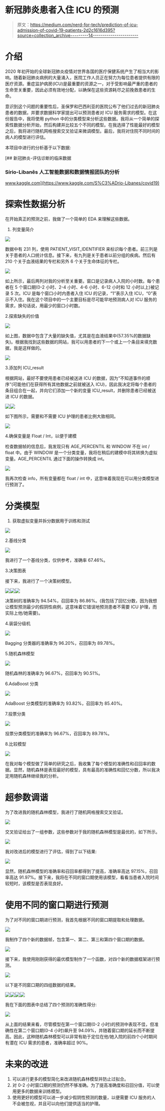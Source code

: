 # 新冠肺炎患者入住 ICU 的预测

> 原文：<https://medium.com/nerd-for-tech/prediction-of-icu-admission-of-covid-19-patients-2d2c1616d395?source=collection_archive---------14----------------------->

# 介绍

2020 年初开始的全球新冠肺炎疫情对世界各国的医疗保健系统产生了相当大的影响。随着新冠肺炎病例的大量涌入，医院工作人员正在努力为每位患者提供有限的医疗资源。重症监护病房(ICU)是最重要的资源之一，对于受影响最严重的患者的生命至关重要，因此必须有效地分配，以确保在这些资源耗尽之前挽救患者的生命。

意识到这个问题的重要性后，圣保罗和巴西利亚的医院公布了他们过去的新冠肺炎患者的数据，并要求数据科学家提出可以预测患者对 ICU 服务需求的模型。在这份报告中，我将使用 python 中的分类模型来分析这些数据。我将从一个简单的探索性数据分析开始，然后构建并比较五个不同的模型。在我选择了性能最好的模型之后，我将进行随机网格搜索交叉验证来微调模型。最后，我将对住院不同时间的病人的模型进行评估。

本项目中进行的分析基于以下数据:

[](https://www.kaggle.com/S%C3%ADrio-Libanes/covid19) [## 新冠肺炎-评估诊断的临床数据

### Sírio-Libanês 人工智能数据和数据情报团队的分析

www.kaggle.com](https://www.kaggle.com/S%C3%ADrio-Libanes/covid19) 

# 探索性数据分析

在开始真正的预测之前，我做了一个简单的 EDA 来理解这些数据。

1.  列变量简介

![](img/e353869b4468c954c3fdedc14a94434d.png)

数据中有 231 列，使用 PATIENT_VISIT_IDENTIFIER 来标识每个患者。前三列是关于患者的人口统计信息。接下来，有九列是关于患者以前分组的疾病。然后有 210 个关于血液结果的专栏和另外 6 个关于生命体征的专栏。

![](img/0b78477e230e6c71a0ab97cb4b0d5945.png)

如上所示，最后两列对我的分析至关重要。窗口是记录病人入院的小时数。每个患者在 5 个窗口期(0-2 小时、2-4 小时、4-6 小时、6-12 小时和 12 小时以上)被记录 5 次。ICU 是每个窗口小时内患者入住 ICU 的记录，“1”表示入住 ICU，“0”表示不入住。我在这个项目中的一个主要目标是尽可能早地预测病人对 ICU 服务的需求，换句话说，用最少的窗口小时数。

2.探索缺失的价值

![](img/f7078def6c77f4ff54a5231dbab63c1d.png)

如上图，数据中包含了大量的缺失值，尤其是在血液结果中(57.35%的数据缺失)。根据我找到这些数据的网站，我可以用患者的下一个或上一个条目来填充数据，我是这样做的。

![](img/5427d80a89b35105b9aba96733d54b73.png)

3.添加列 ICU_result

根据网站，最好不要使用患者已经被送进 ICU 的数据，因为“不知道事件的顺序”(可能他们在获得所有其他数据之前就被送入 ICU)，因此我决定将每个患者的条目组合在一起，并向它们添加一个新的变量 ICU_result，并删除患者已经被送进 ICU 的数据。

![](img/4afd3d1ac1ec405bb1366d2b17002d87.png)![](img/4806f85a1005f50df19652c08faad2bc.png)

如下图所示，需要和不需要 ICU 护理的患者比例大致相同。

![](img/cc2d695d398194f2cb99bebb2bc903c8.png)

4.确保变量是 Float / Int，以便于建模

检查数据帧的信息后，我发现只有 AGE_PERCENTIL 和 WINDOW 不在 int / float 中。由于 WINDOW 是一个分类变量，我将在稍后的建模中将其转换为虚拟变量。AGE_PERCENTIL 通过下面的操作转换成 int。

![](img/5655fba1db0a3f3b14e45258ddacca86.png)

我再次检查 info，所有变量都在 float / int 中，这意味着我现在可以用分类模型进行预测了。

# 分类模型

1.  获取虚拟变量并拆分数据用于训练和测试

![](img/91c55388da15e3d5af536c650287ac5e.png)

2.基线分类

![](img/4136de0e3edc6d6472b3e7009fa11755.png)

我进行了一个基线分类，仅供参考，准确率 67.46%。

3.决策图表

接下来，我进行了一个决策树模型。

![](img/fb1a5f9b861eea2222ca930487274b5d.png)![](img/43bb8895df7d9e213feac82c398ab0d9.png)![](img/1e8e80c53c8e8689921f5eb83b835e29.png)

决策树的准确率为 94.54%，召回率为 86.86%。(我包括了回忆分数，因为我想让模型预测最少的假阴性病例，这意味着它错误地预测患者不需要 ICU 护理，而实际上他/她需要)。

4.装袋分级机

![](img/9fd8a3f66f2f4739a3c43357a04c1cd6.png)

Bagging 分类器的准确率为 96.20%，召回率为 89.78%。

5.随机森林模型

![](img/e58bd13c27c251a0f5cb65a3428288a3.png)

随机森林的准确率为 96.67%，召回率为 90.51%。

6.AdaBoost 分类

![](img/4c08c8f92fce963763f394d5239b3d42.png)

AdaBoost 分类模型的准确率为 93.82%，召回率为 85.40%。

7.投票分类

![](img/fb49242420265204f1097136d43b33f6.png)

投票分类模型的准确率为 96.67%，召回率为 89.78%。

8.比较模型

![](img/23fa8ef191657522d8021d512d1b50c5.png)

在我对每个模型做了简单的研究之后，我收集了每个模型的准确性和召回率的数据。显然，随机森林是表现最好的模型，具有最高的准确性和回忆分数，所以我决定用随机森林继续我的分析。

# 超参数调谐

为了改进我的随机森林模型，我进行了随机网格搜索交叉验证。

![](img/3f3e11d3f77ef4a6346d2fd1478115a9.png)

交叉验证给出了一组参数，这些参数对于我的随机森林模型是最优的，如下所示。

![](img/f9ab98f4ef07dac48cf7af6a6624d052.png)

我对改进后的模型进行了评估，得到了以下结果:

![](img/1b4a50d6ebae33b36d4cc1deaa065a44.png)

显然，随机森林模型的准确率和召回率都得到了提高，准确率高达 97.15%，召回率高达 91.97%。接下来，我将在不同的窗口期使用该模型，看看当患者入院时间较短时，该模型是否表现良好。

# 使用不同的窗口期进行预测

为了对不同的窗口期进行预测，我首先根据不同的窗口期提取和处理数据。

![](img/7f3d663640c25b99a749283ddcef2db6.png)

我制作了四个新的数据帧，包含第一、第二、第三和第四个窗口期的数据。

![](img/e09f14ca5ad2fa65a7ca3ab1c1c84f8a.png)

接下来，我使用刚刚获得的最优模型制作了一个函数，对四个新的数据框架进行预测。

![](img/01ca91aee663c52133666f307817422a.png)

以下是不同窗口期的四组数据的结果。

![](img/d4739ec88d1531a477b4b778d1584421.png)![](img/53b0a3b3e438d3f6181f0367226024eb.png)![](img/a63f349492a1b7ca62b6e1b455a111b0.png)![](img/88b2e5e9690bef4c3537afa667e6ae4e.png)

我在下面的图表中总结了四个预测的准确性得分:

![](img/3f0f3fa270d994ac6d14380781235d26.png)

从上面的结果来看，尽管模型在第一个窗口期(0-2 小时)的预测中表现不佳，但准确性在第二个窗口期(0-4 小时)飙升至 94.09%，并随着窗口期的延长而不断提高。因此，这种随机森林模型可以非常有助于定位在他/她入院的前四个小时期间有潜在 ICU 需求的患者，准确率超过 90%。

# 未来的改进

1.  可以进行更多的模型简化来改进随机森林模型并防止过拟合。
2.  对 0-2 小时窗口期的预测仍然不够准确。为了提高准确度和召回分值，可以使用更多的数据来训练模型。
3.  使用更好的模型可以进一步减少假阴性预测的数量，以便需要 ICU 服务的人不会被忽视，并且可以向他们提供适当的护理。